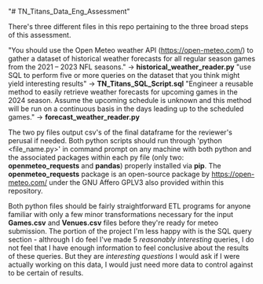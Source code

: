 "# TN_Titans_Data_Eng_Assessment" 

There's three different files in this repo pertaining to the three broad steps of this assessment.

"You should use the Open Meteo weather API (https://open-meteo.com/) to gather a dataset of historical weather forecasts for all regular season games from the 2021 – 2023 NFL seasons." -> **historical_weather_reader.py**
"use SQL to perform five or more queries on the dataset that you think might yield interesting results" -> **TN_Titans_SQL_Script.sql**
"Engineer a reusable method to easily retrieve weather forecasts for upcoming games in the 2024 season.  Assume the upcoming schedule is unknown and this method will be run on a continuous basis in the days leading up to the scheduled games." -> **forecast_weather_reader.py**

The two py files output csv's of the final dataframe for the reviewer's perusal if needed. Both python scripts should run through 'python <file_name.py>' in command prompt on any machine with both python and the associated packages within each py file (only two: **openmeteo_requests** and **pandas**) properly installed via **pip**. The **openmeteo_requests** package is an open-source package by https://open-meteo.com/ under the GNU Affero GPLV3 also provided within this repository.

Both python files should be fairly straightforward ETL programs for anyone familiar with only a few minor transformations necessary for the input **Games.csv** and **Venues.csv** files before they're ready for meteo submission. The portion of the project I'm less happy with is the SQL query section - althrough I do feel I've made 5 *reasonably interesting* queries, I do not feel that I have enough information to feel conclusive about the results of these queries. But they are *interesting questions* I would ask if I were actually working on this data, I would just need more data to control against to be certain of results.